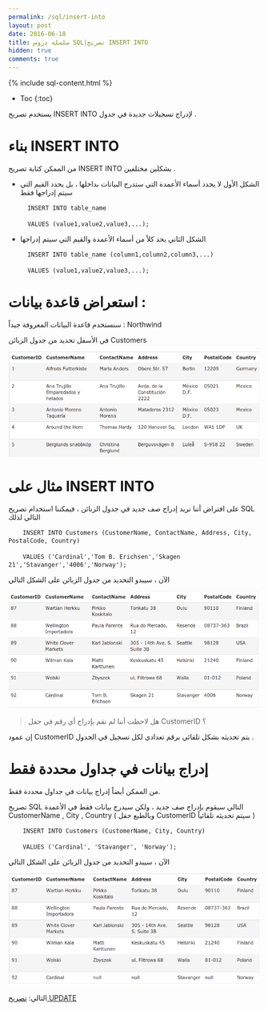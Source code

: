```yaml
---
permalink: /sql/insert-into
layout: post
date: 2016-06-18
title: سلسلة دروس SQL|تصريح INSERT INTO
hidden: true
comments: true
---
```


{% include sql-content.html %}

* Toc
{:toc}

يستخدم تصريح INSERT INTO لإدراج تسجيلات جديدة في جدول .



# بناء INSERT INTO


من الممكن كتابة تصريح INSERT INTO بشكلين مختلفين .


* الشكل الأول لا يحدد أسماء الأعمدة التي ستدرج البيانات بداخلها ، بل يحدد القيم التي سيتم إدراجها فقط


		INSERT INTO table_name

		VALUES (value1,value2,value3,...);

* الشكل الثاني يحد كلاً من أسماء الأعمدة والقيم التي سيتم إدراجها


		INSERT INTO table_name (column1,column2,column3,...)

		VALUES (value1,value2,value3,...);


# استعراض قاعدة بيانات :



سنستخدم قاعدة البيانات المعروفة جيداً : Northwind


في الأسفل تحديد من جدول الزبائن Customers


![customers](/assets/customers.png)

# مثال على INSERT INTO


على افتراض أننا نريد إدراج صف جديد في جدول الزبائن ، فيمكننا استخدام تصريح SQL التالي لذلك


		INSERT INTO Customers (CustomerName, ContactName, Address, City, PostalCode, Country)

		VALUES ('Cardinal','Tom B. Erichsen','Skagen 21','Stavanger','4006','Norway'); 

الآن ، سيبدو التحديد من جدول الزبائن على الشكل التالي

![customers1](/assets/customers1.png)


> هل لاحظت أننا لم نقم بإدراج أي رقم في حقل CustomerID ؟

إن عمود CustomerID يتم تحديثه بشكل تلقائي برقم تعدادي لكل تسجيل في الجدول .


# إدراج بيانات في جداول محددة فقط


من الممكن أيضاً إدراج بيانات في جداول محددة فقط.


تصريح SQL التالي سيقوم بإدراج صف جديد ، ولكن سيدرج بيانات فقط في الأعمدة CustomerName , City , Country ( وبالطبع حقل CustomerID سيتم تحديثه تلقائياً ) 


		INSERT INTO Customers (CustomerName, City, Country)

		VALUES ('Cardinal', 'Stavanger', 'Norway');

الآن ، سيبدو التحديد من جدول الزبائن على الشكل التالي

![customers2](/assets/customers2.png)

التالي: [تصريح UPDATE](update)
